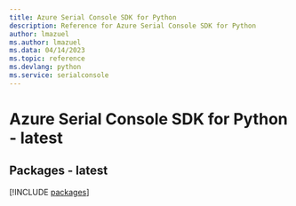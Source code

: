 ```yaml
---
title: Azure Serial Console SDK for Python
description: Reference for Azure Serial Console SDK for Python
author: lmazuel
ms.author: lmazuel
ms.data: 04/14/2023
ms.topic: reference
ms.devlang: python
ms.service: serialconsole
---
```

# Azure Serial Console SDK for Python - latest
## Packages - latest
[!INCLUDE [packages](serial-console-index.md)]